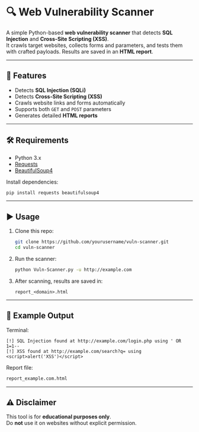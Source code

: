 # 🔍 Web Vulnerability Scanner

A simple Python-based **web vulnerability scanner** that detects **SQL Injection** and **Cross-Site Scripting (XSS)**.  
It crawls target websites, collects forms and parameters, and tests them with crafted payloads. Results are saved in an **HTML report**.

---

## 🚀 Features
- Detects **SQL Injection (SQLi)**
- Detects **Cross-Site Scripting (XSS)**
- Crawls website links and forms automatically
- Supports both `GET` and `POST` parameters
- Generates detailed **HTML reports**

---

## 🛠️ Requirements
- Python 3.x  
- [Requests](https://pypi.org/project/requests/)  
- [BeautifulSoup4](https://pypi.org/project/beautifulsoup4/)

Install dependencies:
```bash
pip install requests beautifulsoup4
```

---

## ▶️ Usage
1. Clone this repo:
   ```bash
   git clone https://github.com/yourusername/vuln-scanner.git
   cd vuln-scanner
   ```

2. Run the scanner:
   ```bash
   python Vuln-Scanner.py -u http://example.com
   ```

3. After scanning, results are saved in:
   ```
   report_<domain>.html
   ```

---

## 📂 Example Output
Terminal:
```
[!] SQL Injection found at http://example.com/login.php using ' OR 1=1--
[!] XSS found at http://example.com/search?q= using <script>alert('XSS')</script>
```

Report file:
```html
report_example.com.html
```

---

## ⚠️ Disclaimer
This tool is for **educational purposes only**.  
Do **not** use it on websites without explicit permission.
